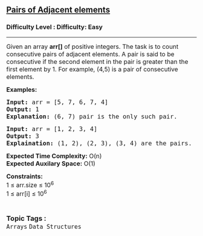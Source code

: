 <h2><a href="https://www.geeksforgeeks.org/problems/pairs-of-adjacent-elements4814/1">Pairs of Adjacent elements</a></h2><h3>Difficulty Level : Difficulty: Easy</h3><hr><div class="problems_problem_content__Xm_eO"><p><span style="font-size: 12pt;">Given an array <strong>arr[]</strong> of positive integers. The task is to count consecutive pairs of adjacent elements. A pair is said to be consecutive if the second element in the pair is greater than the first element by 1. For example, (4,5) is a pair of consecutive elements.</span></p>
<p><span style="font-size: 12pt;"><strong>Examples:</strong></span></p>
<pre><span style="font-size: 12pt;"><strong>Input:</strong> arr = [5, 7, 6, 7, 4]
<strong>Output:</strong> 1
<strong>Explanation:</strong> (6, 7) pair is the only such pair.</span></pre>
<pre><span style="font-size: 12pt;"><strong>Input: </strong>arr = [1, 2, 3, 4]
<strong>Output:</strong> 3
<strong>Explaination:</strong> (1, 2), (2, 3), (3, 4) are the pairs.</span></pre>
<p><span style="font-size: 12pt;"><strong>Expected Time Complexity:</strong> O(n)<br><strong>Expected Auxilary Space:</strong> O(1)</span></p>
<p><span style="font-size: 12pt;"><strong>Constraints:</strong><br>1 ≤ arr.size ≤ 10<sup>6</sup><br>1 ≤ arr[i] ≤ 10<sup>6</sup></span></p></div><br><p><span style=font-size:18px><strong>Topic Tags : </strong><br><code>Arrays</code>&nbsp;<code>Data Structures</code>&nbsp;